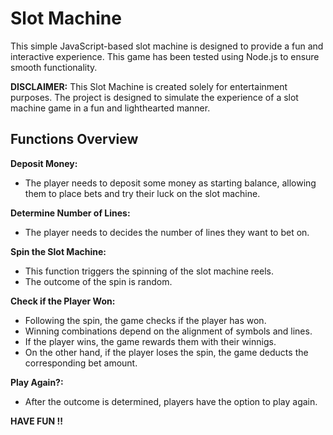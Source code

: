 # Slot Machine

This simple JavaScript-based slot machine is designed to provide a fun and interactive experience.
This game has been tested using Node.js to ensure smooth functionality.


**DISCLAIMER:** This Slot Machine is created solely for entertainment purposes. The project is designed to simulate the experience of a slot machine game in a fun and lighthearted manner.

## Functions Overview
**Deposit Money:**
- The player needs to deposit some money as starting balance, allowing them to place bets and try their luck on the slot machine.

**Determine Number of Lines:**
- The player needs to decides the number of lines they want to bet on.

**Spin the Slot Machine:**
- This function triggers the spinning of the slot machine reels.
- The outcome of the spin is random.

**Check if the Player Won:**
- Following the spin, the game checks if the player has won.
- Winning combinations depend on the alignment of symbols and lines.
- If the player wins, the game rewards them with their winnigs.
- On the other hand, if the player loses the spin, the game deducts the corresponding bet amount.

**Play Again?:**
- After the outcome is determined, players have the option to play again.

**HAVE FUN !!**

